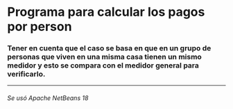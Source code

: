 # Programa para calcular los pagos por person
### Tener en cuenta que el caso se basa en que en un grupo de personas que viven en una misma casa tienen un mismo medidor y esto se compara con el medidor general para verificarlo.
---

###### Se usó Apache NetBeans 18
